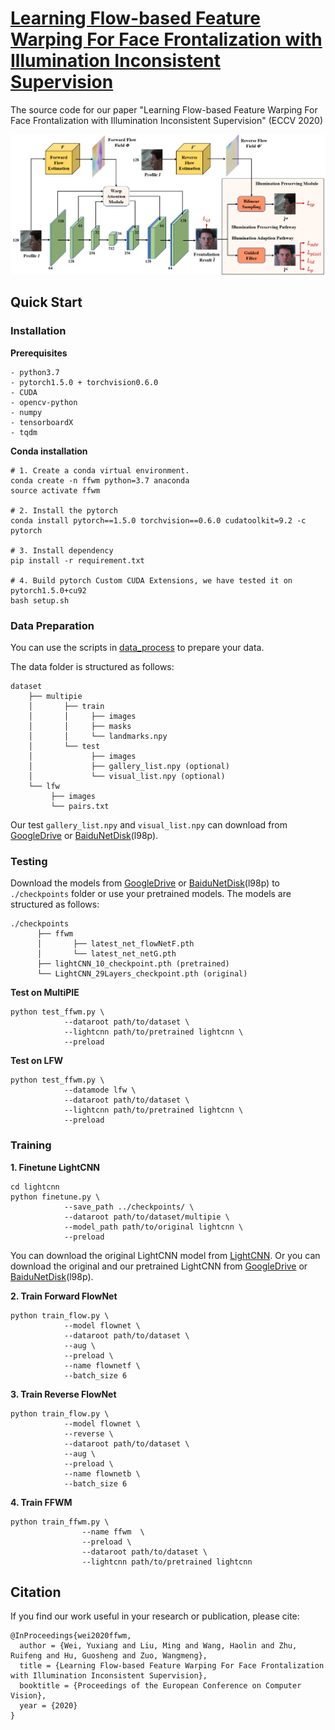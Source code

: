 # [Learning Flow-based Feature Warping For Face Frontalization with Illumination Inconsistent Supervision](https://arxiv.org/pdf/2008.06843.pdf)

The source code for our paper "Learning Flow-based Feature Warping For Face Frontalization with Illumination Inconsistent Supervision" (ECCV 2020)

![network](./imgs/network.png)

## Quick Start

### Installation

**Prerequisites**
    
    - python3.7
    - pytorch1.5.0 + torchvision0.6.0
    - CUDA
    - opencv-python
    - numpy
    - tensorboardX
    - tqdm
    
**Conda installation**

    # 1. Create a conda virtual environment.
    conda create -n ffwm python=3.7 anaconda
    source activate ffwm
    
    # 2. Install the pytorch 
    conda install pytorch==1.5.0 torchvision==0.6.0 cudatoolkit=9.2 -c pytorch
    
    # 3. Install dependency
    pip install -r requirement.txt
    
    # 4. Build pytorch Custom CUDA Extensions, we have tested it on pytorch1.5.0+cu92
    bash setup.sh

### Data Preparation

You can use the scripts in [data_process](./data_process) to prepare your data.

The data folder is structured as follows:

    dataset
        ├── multipie
        │       ├── train
        │       │     ├── images
        │       │     ├── masks
        │       │     └── landmarks.npy
        │       └── test
        │             ├── images
        │             ├── gallery_list.npy (optional)
        │             └── visual_list.npy (optional)
        └── lfw
             ├── images
             └── pairs.txt

Our test `gallery_list.npy` and `visual_list.npy` can download from [GoogleDrive](https://drive.google.com/drive/folders/1U26FvuLtXraxPrRNxCxFka3DOvRuG4NW?usp=sharing) or [BaiduNetDisk](https://pan.baidu.com/s/1X62Atd9Q_USs0aGQk3WllA)(l98p).

### Testing

Download the models from [GoogleDrive](https://drive.google.com/drive/folders/1U26FvuLtXraxPrRNxCxFka3DOvRuG4NW?usp=sharing) or [BaiduNetDisk](https://pan.baidu.com/s/1X62Atd9Q_USs0aGQk3WllA)(l98p) to `./checkpoints` folder or use your pretrained models. The models are structured as follows:

    ./checkpoints
          ├── ffwm
          │       ├── latest_net_flowNetF.pth
          │       └── latest_net_netG.pth
          ├── lightCNN_10_checkpoint.pth (pretrained)
          └── LightCNN_29Layers_checkpoint.pth (original)

**Test on MultiPIE**

    python test_ffwm.py \
                --dataroot path/to/dataset \
                --lightcnn path/to/pretrained lightcnn \
                --preload 
    
**Test on LFW** 

    python test_ffwm.py \
                --datamode lfw \
                --dataroot path/to/dataset \
                --lightcnn path/to/pretrained lightcnn \
                --preload 

### Training

**1. Finetune LightCNN**

    cd lightcnn
    python finetune.py \
                --save_path ../checkpoints/ \
                --dataroot path/to/dataset/multipie \
                --model_path path/to/original lightcnn \
                --preload
    
You can download the original LightCNN model from [LightCNN](https://github.com/AlfredXiangWu/LightCNN). Or you can download the original and our pretrained LightCNN from [GoogleDrive](https://drive.google.com/drive/folders/1U26FvuLtXraxPrRNxCxFka3DOvRuG4NW?usp=sharing) or [BaiduNetDisk](https://pan.baidu.com/s/1X62Atd9Q_USs0aGQk3WllA)(l98p).

**2. Train Forward FlowNet**

    python train_flow.py \
                --model flownet \
                --dataroot path/to/dataset \
                --aug \
                --preload \
                --name flownetf \
                --batch_size 6

**3. Train Reverse FlowNet**

    python train_flow.py \
                --model flownet \
                --reverse \
                --dataroot path/to/dataset \
                --aug \
                --preload \
                --name flownetb \
                --batch_size 6

**4. Train FFWM**

    python train_ffwm.py \
                    --name ffwm  \
                    --preload \
                    --dataroot path/to/dataset \
                    --lightcnn path/to/pretrained lightcnn 

## Citation
 
If you find our work useful in your research or publication, please cite:
 
    @InProceedings{wei2020ffwm,
      author = {Wei, Yuxiang and Liu, Ming and Wang, Haolin and Zhu, Ruifeng and Hu, Guosheng and Zuo, Wangmeng},
      title = {Learning Flow-based Feature Warping For Face Frontalization with Illumination Inconsistent Supervision},
      booktitle = {Proceedings of the European Conference on Computer Vision},
      year = {2020}
    }
